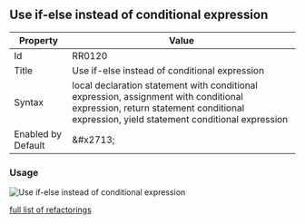 ## Use if\-else instead of conditional expression

| Property | Value |
| -------- | ----- |
| Id | RR0120 |
| Title | Use if\-else instead of conditional expression |
| Syntax | local declaration statement with conditional expression, assignment with conditional expression, return statement conditional expression, yield statement conditional expression |
| Enabled by Default | &\#x2713; |

### Usage

![Use if\-else instead of conditional expression](../../images/refactorings/UseIfElseInsteadOfConditionalExpression.png)

[full list of refactorings](Refactorings.md)